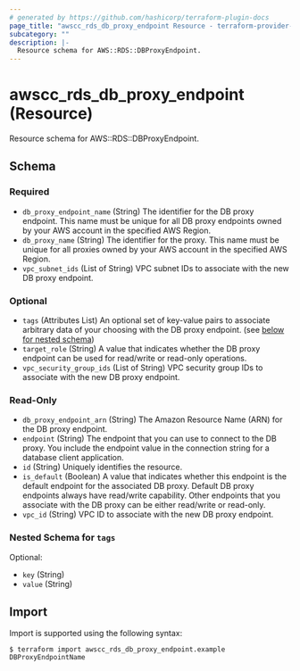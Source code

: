 ```yaml
---
# generated by https://github.com/hashicorp/terraform-plugin-docs
page_title: "awscc_rds_db_proxy_endpoint Resource - terraform-provider-awscc"
subcategory: ""
description: |-
  Resource schema for AWS::RDS::DBProxyEndpoint.
---
```


# awscc_rds_db_proxy_endpoint (Resource)

Resource schema for AWS::RDS::DBProxyEndpoint.



<!-- schema generated by tfplugindocs -->
## Schema

### Required

- `db_proxy_endpoint_name` (String) The identifier for the DB proxy endpoint. This name must be unique for all DB proxy endpoints owned by your AWS account in the specified AWS Region.
- `db_proxy_name` (String) The identifier for the proxy. This name must be unique for all proxies owned by your AWS account in the specified AWS Region.
- `vpc_subnet_ids` (List of String) VPC subnet IDs to associate with the new DB proxy endpoint.

### Optional

- `tags` (Attributes List) An optional set of key-value pairs to associate arbitrary data of your choosing with the DB proxy endpoint. (see [below for nested schema](#nestedatt--tags))
- `target_role` (String) A value that indicates whether the DB proxy endpoint can be used for read/write or read-only operations.
- `vpc_security_group_ids` (List of String) VPC security group IDs to associate with the new DB proxy endpoint.

### Read-Only

- `db_proxy_endpoint_arn` (String) The Amazon Resource Name (ARN) for the DB proxy endpoint.
- `endpoint` (String) The endpoint that you can use to connect to the DB proxy. You include the endpoint value in the connection string for a database client application.
- `id` (String) Uniquely identifies the resource.
- `is_default` (Boolean) A value that indicates whether this endpoint is the default endpoint for the associated DB proxy. Default DB proxy endpoints always have read/write capability. Other endpoints that you associate with the DB proxy can be either read/write or read-only.
- `vpc_id` (String) VPC ID to associate with the new DB proxy endpoint.

<a id="nestedatt--tags"></a>
### Nested Schema for `tags`

Optional:

- `key` (String)
- `value` (String)

## Import

Import is supported using the following syntax:

```shell
$ terraform import awscc_rds_db_proxy_endpoint.example DBProxyEndpointName
```
